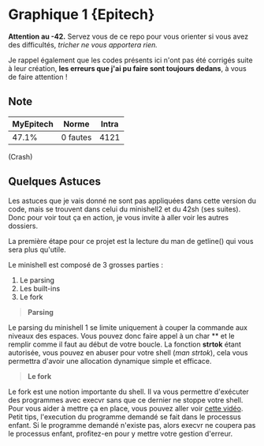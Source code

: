 # Graphique 1 {Epitech}

**Attention au -42.** Servez vous de ce repo pour vous orienter si vous avez des difficultés, *tricher ne vous apportera rien.*

Je rappel également que les codes présents ici n'ont pas été corrigés suite à leur création, **les erreurs que j'ai pu faire sont toujours dedans**, à vous de faire attention !

## Note

| MyEpitech | Norme | Intra |
|--|--|--|
| 47.1% | 0 fautes | 4121

(Crash)

## Quelques Astuces  

Les astuces que je vais donné ne sont pas appliquées dans cette version du code, mais se trouvent dans celui du minishell2 et du 42sh (ses suites). Donc pour voir tout ça en action, je vous invite à aller voir les autres dossiers.

La première étape pour ce projet est la lecture du man de getline() qui vous sera plus qu'utile.

Le minishell est composé de 3 grosses parties :

 1. Le parsing
 2. Les built-ins
 3. Le fork

> **Parsing**

Le parsing du minishell 1 se limite uniquement à couper la commande aux niveaux des espaces. Vous pouvez donc faire appel à un char \*\* et le remplir comme il faut au début de votre boucle. La fonction **strtok** étant autorisée, vous pouvez en abuser pour votre shell (*man strtok*), cela vous permettra d'avoir une allocation dynamique simple et efficace.

> **Le fork**

Le fork est une notion importante du shell. Il va vous permettre d'exécuter des programmes avec execvr sans que ce dernier ne stoppe votre shell. Pour vous aider à mettre ça en place, vous pouvez aller voir [cette vidéo](https://www.youtube.com/watch?v=xVSPv-9x3gk). Petit tips, l'execution du programme demandé se fait dans le processus enfant. Si le programme demandé n'existe pas, alors execvr ne coupera pas le processus enfant, profitez-en pour y mettre votre gestion d'erreur.